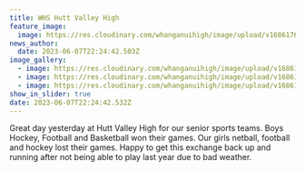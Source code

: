 ```yaml
---
title: WHS Hutt Valley High
feature_image:
  image: https://res.cloudinary.com/whanganuihigh/image/upload/v1686176511/News/3_HVH_exch.jpg
news_author:
  date: 2023-06-07T22:24:42.503Z
image_gallery:
  - image: https://res.cloudinary.com/whanganuihigh/image/upload/v1686176511/News/3_HuttVH_exchange.jpg
  - image: https://res.cloudinary.com/whanganuihigh/image/upload/v1686176510/News/3_HVH_Exchange.jpg
  - image: https://res.cloudinary.com/whanganuihigh/image/upload/v1686176491/News/3_Hutt_Valley_High.jpg
show_in_slider: true
date: 2023-06-07T22:24:42.532Z
---
```

Great day yesterday at Hutt Valley High for our senior sports teams.  Boys Hockey, Football and Basketball won their games. Our girls netball, football and hockey lost their games. Happy to get this exchange back up and running after not being able to play last year due to bad weather.